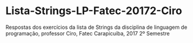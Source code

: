 # Lista-Strings-LP-Fatec-20172-Ciro
Respostas dos exercícios da lista de Strings da disciplina de linguagem de programação, professor Ciro, Fatec Carapicuiba, 2017 2º Semestre
